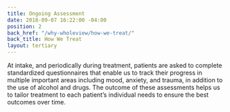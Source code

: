 ```yaml
---
title: Ongoing Assessment
date: 2018-09-07 16:22:00 -04:00
position: 2
back_href: "/why-wholeview/how-we-treat/"
back_title: How We Treat
layout: tertiary
---
```


At intake, and periodically during treatment, patients are asked to complete standardized questionnaires that enable us to track their progress in multiple important areas including mood, anxiety, and trauma, in addition to the use of alcohol and drugs. The outcome of these assessments helps us to tailor treatment to each patient’s individual needs to ensure the best outcomes over time.  

